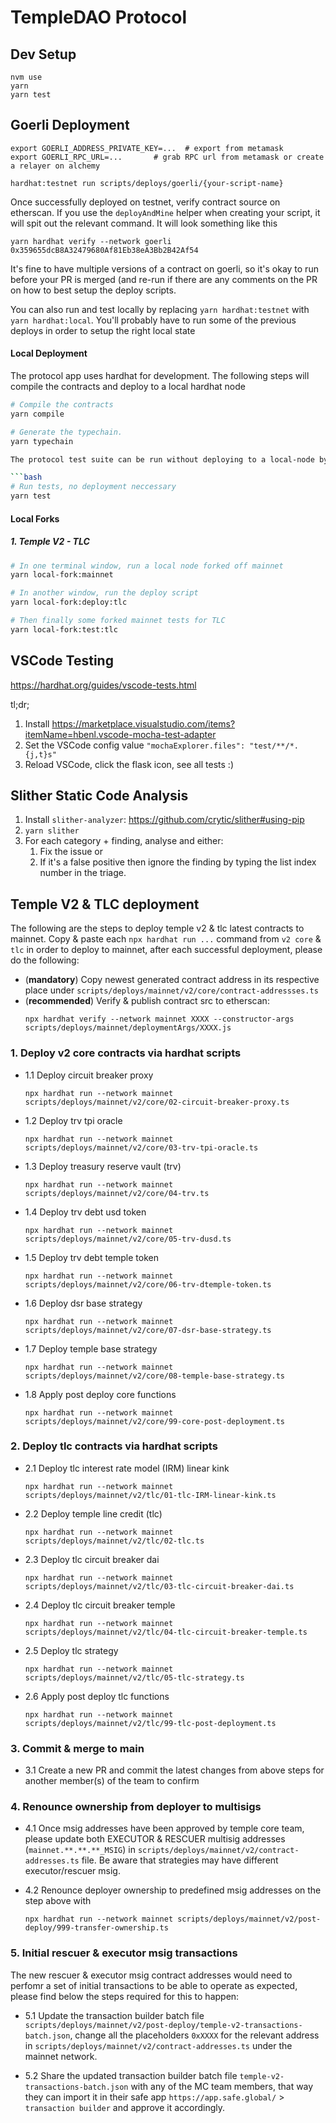 # TempleDAO Protocol

## Dev Setup
```
nvm use
yarn
yarn test
```


## Goerli Deployment
```
export GOERLI_ADDRESS_PRIVATE_KEY=...  # export from metamask 
export GOERLI_RPC_URL=... 		# grab RPC url from metamask or create a relayer on alchemy

hardhat:testnet run scripts/deploys/goerli/{your-script-name}
```

Once successfully deployed on testnet, verify contract source on etherscan. If you use the `deployAndMine` helper when creating your
script, it will spit out the relevant command. It will look something like this

```
yarn hardhat verify --network goerli 0x359655dcB8A32479680Af81Eb38eA3Bb2B42Af54 
```

It's fine to have multiple versions of a contract on goerli, so it's okay to run before your PR is merged (and re-run if there are any
comments on the PR on how to best setup the deploy scripts.

You can also run and test locally by replacing `yarn hardhat:testnet` with `yarn hardhat:local`. You'll probably have to run some of the previous deploys
in order to setup the right local state



#### Local Deployment

The protocol app uses hardhat for development. The following steps will compile the contracts and deploy to a local hardhat node

```bash
# Compile the contracts
yarn compile

# Generate the typechain.
yarn typechain

The protocol test suite can be run without deploying to a local-node by running

```bash
# Run tests, no deployment neccessary
yarn test
```

#### Local Forks

##### 1. Temple V2 - TLC

```bash
# In one terminal window, run a local node forked off mainnet
yarn local-fork:mainnet

# In another window, run the deploy script
yarn local-fork:deploy:tlc

# Then finally some forked mainnet tests for TLC
yarn local-fork:test:tlc
```

## VSCode Testing

https://hardhat.org/guides/vscode-tests.html

tl;dr;
  1. Install https://marketplace.visualstudio.com/items?itemName=hbenl.vscode-mocha-test-adapter
  2. Set the VSCode config value `"mochaExplorer.files": "test/**/*.{j,t}s"`
  3. Reload VSCode, click the flask icon, see all tests :)

## Slither Static Code Analysis

1. Install `slither-analyzer`: <https://github.com/crytic/slither#using-pip>
2. `yarn slither`
3. For each category + finding, analyse and either:
   1. Fix the issue or
   2. If it's a false positive then ignore the finding by typing the list index number in the triage.


## Temple V2 & TLC deployment

The following are the steps to deploy temple v2 & tlc latest contracts to mainnet. Copy & paste each `npx hardhat run ...` command from `v2 core` & `tlc` in order to deploy to mainnet, after each successful deployment, please do the following:

- (**mandatory**) Copy newest generated contract address in its respective place under `scripts/deploys/mainnet/v2/core/contract-addressses.ts`
- (**recommended**) Verify & publish contract src to etherscan:
  ```
  npx hardhat verify --network mainnet XXXX --constructor-args scripts/deploys/mainnet/deploymentArgs/XXXX.js
  ```


### 1. Deploy v2 core contracts via hardhat scripts

- 1.1 Deploy circuit breaker proxy
  ```
  npx hardhat run --network mainnet scripts/deploys/mainnet/v2/core/02-circuit-breaker-proxy.ts
  ```

- 1.2 Deploy trv tpi oracle
  ```
  npx hardhat run --network mainnet scripts/deploys/mainnet/v2/core/03-trv-tpi-oracle.ts
  ```
 
- 1.3 Deploy treasury reserve vault (trv)
  ```
  npx hardhat run --network mainnet scripts/deploys/mainnet/v2/core/04-trv.ts
  ```
 
- 1.4 Deploy trv debt usd token
  ```
  npx hardhat run --network mainnet scripts/deploys/mainnet/v2/core/05-trv-dusd.ts
  ```

- 1.5 Deploy trv debt temple token
  ```
  npx hardhat run --network mainnet scripts/deploys/mainnet/v2/core/06-trv-dtemple-token.ts
  ```

- 1.6 Deploy dsr base strategy
  ```
  npx hardhat run --network mainnet scripts/deploys/mainnet/v2/core/07-dsr-base-strategy.ts
  ```

- 1.7 Deploy temple base strategy
  ```
  npx hardhat run --network mainnet scripts/deploys/mainnet/v2/core/08-temple-base-strategy.ts
  ```

- 1.8 Apply post deploy core functions
  ```
  npx hardhat run --network mainnet scripts/deploys/mainnet/v2/core/99-core-post-deployment.ts
  ```

### 2. Deploy tlc contracts via hardhat scripts

- 2.1 Deploy tlc interest rate model (IRM) linear kink
  ```
  npx hardhat run --network mainnet scripts/deploys/mainnet/v2/tlc/01-tlc-IRM-linear-kink.ts
  ```

- 2.2 Deploy temple line credit (tlc)
  ```
  npx hardhat run --network mainnet scripts/deploys/mainnet/v2/tlc/02-tlc.ts
  ```

- 2.3 Deploy tlc circuit breaker dai
  ```
  npx hardhat run --network mainnet scripts/deploys/mainnet/v2/tlc/03-tlc-circuit-breaker-dai.ts
  ```

- 2.4 Deploy tlc circuit breaker temple
  ```
  npx hardhat run --network mainnet scripts/deploys/mainnet/v2/tlc/04-tlc-circuit-breaker-temple.ts
  ```

- 2.5 Deploy tlc strategy
  ```
  npx hardhat run --network mainnet scripts/deploys/mainnet/v2/tlc/05-tlc-strategy.ts
  ```

- 2.6 Apply post deploy tlc functions 
  ```
  npx hardhat run --network mainnet scripts/deploys/mainnet/v2/tlc/99-tlc-post-deployment.ts
  ```

### 3. Commit & merge to main

- 3.1 Create a new PR and commit the latest changes from above steps for another member(s) of the team to confirm

### 4. Renounce ownership from deployer to multisigs

- 4.1 Once msig addresses have been approved by temple core team, please update both EXECUTOR & RESCUER multisig addresses (`mainnet.**.**.**_MSIG`) in `scripts/deploys/mainnet/v2/contract-addresses.ts` file. Be aware that strategies may have different executor/rescuer msig.

- 4.2 Renounce deployer ownership to predefined msig addresses on the step above with
  ```
  npx hardhat run --network mainnet scripts/deploys/mainnet/v2/post-deploy/999-transfer-ownership.ts
  ```

### 5. Initial rescuer & executor msig transactions

The new rescuer & executor msig contract addresses would need to perfomr a set of initial transactions to be able to operate as expected, please find below the steps required for this to happen:

- 5.1 Update the transaction builder batch file `scripts/deploys/mainnet/v2/post-deploy/temple-v2-transactions-batch.json`, change all the placeholders `0xXXXX` for the relevant address in `scripts/deploys/mainnet/v2/contract-addresses.ts` under the mainnet network.

- 5.2 Share the updated transaction builder batch file `temple-v2-transactions-batch.json` with any of the MC team members, that way they can import it in their safe app `https://app.safe.global/` > `transaction builder` and approve it accordingly.

